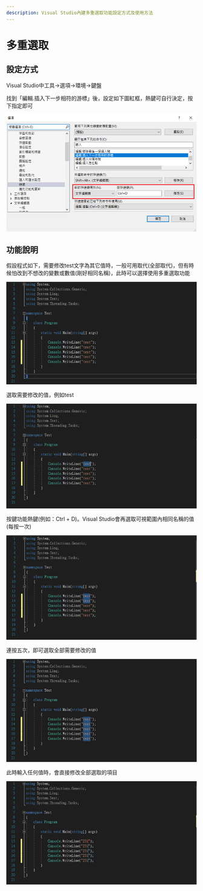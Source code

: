 ```yaml
---
description: Visual Studio內建多重選取功能設定方式及使用方法
---
```


# 多重選取

## 設定方式

Visual Studio中工具→選項→環境→鍵盤

找到「編輯.插入下一步相符的游標」後，設定如下圖紅框，熱鍵可自行決定，按下指定即可

![](../../.gitbook/assets/image%20%2899%29.png)

## 功能說明

假設程式如下，需要修改test文字為其它值時，一般可用取代\(全部取代\)，但有時候怕改到不想改的變數或數值\(剛好相同名稱\)，此時可以選擇使用多重選取功能

![](../../.gitbook/assets/image%20%2869%29.png)

選取需要修改的值，例如test

![](../../.gitbook/assets/image%20%2892%29.png)

按鍵功能熱鍵\(例如：Ctrl + D\)。Visual Studio會再選取可視範圍內相同名稱的值\(每按一次\)

![](../../.gitbook/assets/image%20%2877%29.png)

連按五次，即可選取全部需要修改的值

![](../../.gitbook/assets/image%20%2873%29.png)

此時輸入任何值時，會直接修改全部選取的項目

![](../../.gitbook/assets/image%20%28107%29.png)


